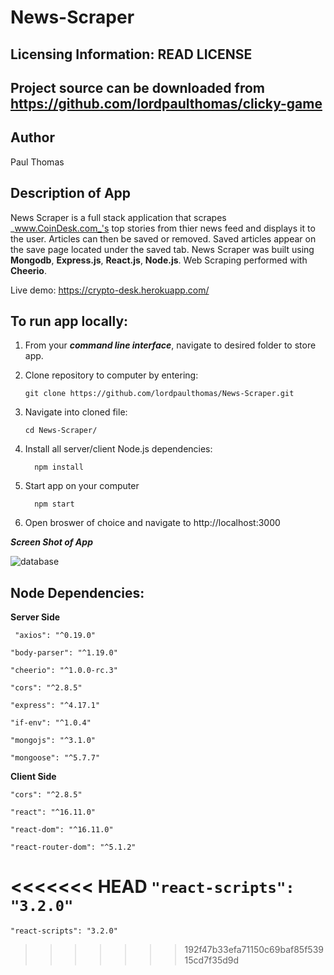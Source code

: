# News-Scraper

Licensing Information: READ LICENSE
---
Project source can be downloaded from https://github.com/lordpaulthomas/clicky-game
----
Author
-----------
Paul Thomas


Description of App
-----------


News Scraper is a full stack application that scrapes _www.CoinDesk.com_'s top stories from thier news feed and displays it to the user.  Articles can then be saved or removed.  Saved articles appear on the save page located under the saved tab.  News Scraper was built using **Mongodb**, **Express.js**, **React.js**, **Node.js**.  Web Scraping performed with **Cheerio**.

Live demo: https://crypto-desk.herokuapp.com/

To run app locally:
--------
1) From your **_command line interface_**,
navigate to desired folder to store app.

2) Clone repository to computer by entering:

   ```git clone https://github.com/lordpaulthomas/News-Scraper.git```

3) Navigate into cloned file:  

   ```cd News-Scraper/``` 
4) Install all server/client Node.js dependencies:
   
   ```  npm install``` 

5) Start app on your computer 

   ```  npm start``` 
6) Open broswer of choice and navigate to http://localhost:3000



**_Screen Shot of App_**

![database](./assets/screenShot.png)

Node Dependencies:
-----
**Server Side**

   ``` "axios": "^0.19.0"``` 

   ```"body-parser": "^1.19.0"``` 

   ```"cheerio": "^1.0.0-rc.3" ```

   ```"cors": "^2.8.5" ```

   ```"express": "^4.17.1" ```

   ```"if-env": "^1.0.4"``` 

   ```"mongojs": "^3.1.0"```
    
   ```"mongoose": "^5.7.7"``` 


**Client Side**

  ```"cors": "^2.8.5" ```

  ```"react": "^16.11.0"```
 
  ```"react-dom": "^16.11.0"```
 
  ```"react-router-dom": "^5.1.2"```
 
<<<<<<< HEAD
  ```"react-scripts": "3.2.0"```
=======
  ```"react-scripts": "3.2.0"```
>>>>>>> 192f47b33efa71150c69baf85f53915cd7f35d9d
